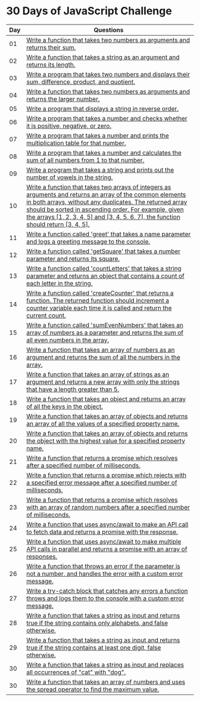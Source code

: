 # 30 Days of JavaScript Challenge



| Day | Questions                                                  |
|------|---------------------------------------------------------|
| 01 |  [ Write a function that takes two numbers as arguments and returns their sum.](./30%20Days%20JavaScript%20Challenge/1-Day.js)|
| 02 |  [ Write a function that takes a string as an argument and returns its length.](./30%20Days%20JavaScript%20Challenge/2-Day.js)|
| 03 |  [ Write a program that takes two numbers and displays their sum, difference, product, and quotient. ](./30%20Days%20JavaScript%20Challenge/3-Day.js)|
| 04 |  [ Write a function that takes two numbers as arguments and returns the larger number. ](./30%20Days%20JavaScript%20Challenge/4-Day.js)|
| 05 |  [ Write a program that displays a string in reverse order. ](./30%20Days%20JavaScript%20Challenge/5-Day.js)|
| 06 |  [ Write a program that takes a number and checks whether it is positive, negative, or zero. ](./30%20Days%20JavaScript%20Challenge/6-Day.js)|
| 07 |  [ Write a program that takes a number and prints the multiplication table for that number. ](./30%20Days%20JavaScript%20Challenge/7-Day.js)|
| 08 |  [ Write a program that takes a number and calculates the sum of all numbers from 1 to that number. ](./30%20Days%20JavaScript%20Challenge/8-Day.js)|
| 09 |  [ Write a program that takes a string and prints out the number of vowels in the string. ](./30%20Days%20JavaScript%20Challenge/9-Day.js)|
| 10 |  [ Write a function that takes two arrays of integers as arguments and returns an array of the common elements in both arrays, without any duplicates. The returned array should be sorted in ascending order. For example, given the arrays [1, 2, 3, 4, 5] and [3, 4, 5, 6, 7], the function should return [3, 4, 5]. ](./30%20Days%20JavaScript%20Challenge/10-Day.js)|
| 11 |  [ Write a function called 'greet' that takes a name parameter and logs a greeting message to the console. ](./30%20Days%20JavaScript%20Challenge/11-Day.js)|
| 12 |  [ Write a function called 'getSquare' that takes a number parameter and returns its square. ](./30%20Days%20JavaScript%20Challenge/12-Day.js)| 
| 13 |  [ Write a function called 'countLetters' that takes a string parameter and returns an object that contains a count of each letter in the string.](./30%20Days%20JavaScript%20Challenge/13-Day.js)|
| 14 |  [ Write a function called 'createCounter' that returns a function. The returned function should increment a counter variable each time it is called and return the current count.](./30%20Days%20JavaScript%20Challenge/14-Day.js)|
| 15 |  [ Write a function called 'sumEvenNumbers' that takes an array of numbers as a parameter and returns the sum of all even numbers in the array. ](./30%20Days%20JavaScript%20Challenge/15-Day.js)|
| 16 |  [ Write a function that takes an array of numbers as an argument and returns the sum of all the numbers in the array.](./30%20Days%20JavaScript%20Challenge/16-Day.js)|
| 17 |  [ Write a function that takes an array of strings as an argument and returns a new array with only the strings that have a length greater than 5. ](./30%20Days%20JavaScript%20Challenge/17-Day.js)|
| 18 |  [ Write a function that takes an object and returns an array of all the keys in the object. ](./30%20Days%20JavaScript%20Challenge/18-Day.js)|
| 19 |  [ Write a function that takes an array of objects and returns an array of all the values of a specified property name. ](./30%20Days%20JavaScript%20Challenge/19-Day.js)|
| 20 |  [ Write a function that takes an array of objects and returns the object with the highest value for a specified property name. ](./30%20Days%20JavaScript%20Challenge/20-Day.js)|
| 21 |  [ Write a function that returns a promise which resolves after a specified number of milliseconds.](./30%20Days%20JavaScript%20Challenge/21-Day.js)|
| 22 |  [ Write a function that returns a promise which rejects with a specified error message after a specified number of milliseconds.](./30%20Days%20JavaScript%20Challenge/22-Day.js)|
| 23 |  [ Write a function that returns a promise which resolves with an array of random numbers after a specified number of milliseconds. ](./30%20Days%20JavaScript%20Challenge/23-Day.js)|
| 24 |  [ Write a function that uses async/await to make an API call to fetch data and returns a promise with the response. ](./30%20Days%20JavaScript%20Challenge/24-Day.js)|
| 25 |  [ Write a function that uses async/await to make multiple API calls in parallel and returns a promise with an array of responses. ](./30%20Days%20JavaScript%20Challenge/25-Day.js)|
| 26 |  [ Write a function that throws an error if the parameter is not a number, and handles the error with a custom error message. ](./30%20Days%20JavaScript%20Challenge/26-Day.js)|
| 27 |  [ Write a try-catch block that catches any errors a function throws and logs them to the console with a custom error message. ](./30%20Days%20JavaScript%20Challenge/27-Day.js)|
| 28 |  [ Write a function that takes a string as input and returns true if the string contains only alphabets, and false otherwise. ](./30%20Days%20JavaScript%20Challenge/28-Day.js)|
| 29 |  [ Write a function that takes a string as input and returns true if the string contains at least one digit, false otherwise. ](./30%20Days%20JavaScript%20Challenge/29-Day.js)|
| 30 |  [ Write a function that takes a string as input and replaces all occurrences of "cat" with "dog". ](./30%20Days%20JavaScript%20Challenge/30-Day.js)|
| 30 |  [ Write a function that takes an array of numbers and uses the spread operator to find the maximum value. ](./30%20Days%20JavaScript%20Challenge/31-Day.js)|